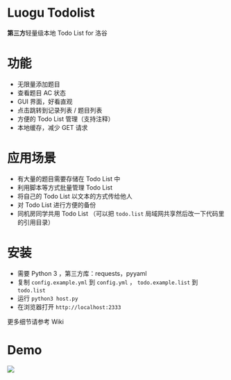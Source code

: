 # Luogu Todolist

**第三方**轻量级本地 Todo List for 洛谷

# 功能

* 无限量添加题目
* 查看题目 AC 状态
* GUI 界面，好看直观
* 点击跳转到记录列表 / 题目列表
* 方便的 Todo List 管理（支持注释）
* 本地缓存，减少 GET 请求

# 应用场景

* 有大量的题目需要存储在 Todo List 中
* 利用脚本等方式批量管理 Todo List
* 将自己的 Todo List 以文本的方式传给他人
* 对 Todo List 进行方便的备份
* 同机房同学共用 Todo List （可以把 `todo.list` 局域网共享然后改一下代码里的引用目录）

# 安装

* 需要 Python 3 ，第三方库：requests，pyyaml
* 复制 `config.example.yml` 到 `config.yml` ， `todo.example.list` 到 `todo.list`
* 运行 `python3 host.py`
* 在浏览器打开 `http://localhost:2333`

更多细节请参考 Wiki

# Demo

![](https://i.loli.net/2019/01/25/5c4adb75c188f.png)
